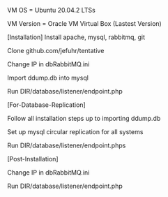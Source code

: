 VM OS = Ubuntu 20.04.2 LTSs

VM Version = Oracle VM Virtual Box (Lastest Version)

[Installation]
Install apache, mysql, rabbitmq, git


Clone github.com/jefuhr/tentative

Change IP in dbRabbitMQ.ini

Import ddump.db into mysql


Run DIR/database/listener/endpoint.php


[For-Database-Replication]

Follow all installation steps up to importing ddump.db

Set up mysql circular replication for all systems

Run DIR/database/listener/endpoint.phps

[Post-Installation]

Change IP in dbRabbitMQ.ini

Run DIR/database/listener/endpoint.php
